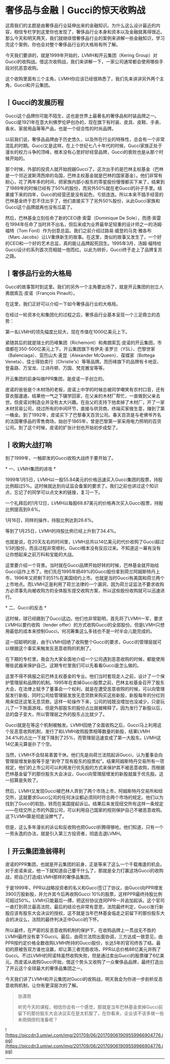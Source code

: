 # 奢侈品与金融丨Gucci的惊天收购战

这周我们的主题是由奢侈品行业延伸出来的金融知识。为什么这么设计最近的内容，相信专栏学到这里你也发现了，奢侈品行业本身和资本以及金融就离得很近。那么今天和明天两天，我们就继续借奢侈品行业的案例来讲解一些金融知识，学习完这个案例，你也会对整个奢侈品行业的大格局有所了解。

今天我们要讲的，就是1999年开始的，LVMH和开云集团（Kering Group）对Gucci的收购战。借这次收购战，我们来讲解一下，一家公司通常都会使用哪些手段对抗恶意收购。

这个收购里面有三个主角，LVMH你应该已经很熟悉了，我们先来讲讲另外两个主角，Gucci和开云集团。

## 丨Gucci的发展历程

Gucci这个品牌你可能不陌生，这也是世界上最著名的奢侈品和时装品牌之一。Gucci是1921年在意大利佛罗伦萨创办的，现在旗下有时装、皮具、皮鞋、手表、香水、家居用品等等产品，也是一个综合性的时尚品牌。

以前我们说，奢侈品品牌由于历史悠久，以及所在行业的特殊性，总会有一个非常混乱的时期。Gucci又是这样。在上个世纪七八十年代的时候，Gucci家族正处于漫长的权力斗争的顶峰，根本没有心思好好经营品牌，Gucci的衰败也是从那个时候开始的。

那个时候，外部的投资人就开始觊觎Gucci了。这次出手的是巴林主权基金（巴林是一个邻近波斯湾西岸的岛国，巴林主权基金就是巴林的国家基金）。他们非常有耐心，花了两年多的时间，把家族内部小股东的零星股份慢慢都买下来了，结果到了1989年的时候已经有了50%的股份，而另外50%就在老Gucci的孙子手里。结果接下来的四年，Gucci的经营还是没有起色，亏损连连。所以本来不插手经营的巴林基金终于忍不住出手了，他们直接买下了另外50%股份，从此Gucci家族和Gucci这个品牌就再也没有瓜葛了。

然后，巴林基金立刻任命了新的CEO德·索雷（Dominique De Sole），而德·索雷在1994年任命了当时并不出名，但后来成为业界最举足轻重的设计师之一的汤姆·福特（Tom Ford）作为创意总监。我们之前介绍过路易·威登的马克·雅各布（Marc Jacobs）让LV重焕新生的故事。在这里，类似的故事又发生了，一个好的CEO和一个好的艺术总监，真的能让品牌起死回生。1995年3月，汤姆·福特给Gucci设计的系列首次亮相就一炮而红。以此为转折，Gucci终于走上了品牌复苏之路。

## 丨奢侈品行业的大格局

Gucci的故事暂时到这里。我们的另外一个主角要出场了，就是开云集团的创立人弗朗索瓦·皮诺（François Pinault）。

在这里，我们正好可以介绍一下如今奢侈品行业的大格局。

在经过一轮资本化和集团化的过程之后，奢侈品行业基本呈现一个三足鼎立的态势：

第一名LVMH的领先幅度比较大，现在市值在1000亿美元上下。

紧随其后的就是瑞士的历峰集团（Richemont）和弗朗索瓦·皮诺的开云集团，市值都在350-500亿美元上下。开云集团旗下有伊夫·圣罗兰（YSL）、巴黎世家（Balenciaga）、亚历山大·麦昆（Alexander McQueen）、葆蝶家（Bottega Veneta）、佳士得拍卖行（Christie's）等等品牌。而历峰旗下的品牌有卡地亚、登喜路、万宝龙、江诗丹顿、万国、梵克雅宝等等。

开云集团的前身叫做PPR集团，是皮诺一手创立的。

皮诺的爸爸是个木材场的老板，皮诺上中学的时候总被同学嘲笑有农村口音，还有穿衣服邋遢，结果他一气之下辍学回家，在父亲的木材厂帮忙，一直做到父亲去世。但皮诺对制造业并没有太大兴趣。在岳父的支持下他卖掉了木材厂，开了一家木材贸易公司，绕过所有的中间环节，直接与供货商、终端买家做生意，赚到了第一桶金。到了1992年，皮诺买下了巴黎春天百货公司。春天百货是与老佛爷齐名的法国奢侈品的零售商场，始创于1865年，曾是巴黎第一家采用电力照明的百货公司。到了这个时候，皮诺的扩张计划也开始初步成型了。

## 丨收购大战打响

到了1999年，一触即发的Gucci收购大战终于要开始了。

 * 一、LVMH集团的进攻 *

1999年1月5日，LVMH以一股55.84美元的价格迅速买入Gucci集团的股票，持股比例超过5%。这时候就达到向证监会备案的要求了。我们之前也讲过这个知识点，忘记了的同学可以点文末的链接，复习一下。

一个礼拜后的1月12日，LVMH以每股68.87美元的价格再次买入Gucci股票，持股比例提高到9.6%。

1月16日，同样的操作，持股比例达到26.6%。

等到了1月25日，LVMH的持股比例已经上升到了34.4%。

也就是说，在20天左右的时间里，LVMH总共以14亿美元的代价收购了Gucci超过1/3的股份，而且过程非常顺利，Gucci根本没有反应过来。不知道这一幕有没有让你想起来之前万科和宝能的大战。

这里要介绍一个背景。当时就在Gucci品牌开始好转的时候，巴林基金就开始给Gucci运作上市了。他们先在1995年把49%的Gucci股份拿到荷兰阿姆斯特丹上市，1996年又把剩下的51%在美国纽约上市。也就是当时Gucci有美国和荷兰两个上市地点。而LVMH正是利用了荷兰法律的一个漏洞，因为荷兰证监法不要求收购方必须事先向被收购方的全体股东提交收购方案，所以这些股份收购就可以迅速进行。

 * 二、Gucci的反击 *

这时候，球已经踢到了Gucci这边。他们也非常聪明，首先将了LVMH一军，要求LVMH以要约收购（tender offer）的方式收购Gucci的全部股份。但是LVMH只想用最低的成本来控制Gucci，何况筹集这么多钱也不是一时半会儿能完成的。

这一招聪明的是，由于LVMH回绝了收购整个Gucci的要求，Gucci的管理层就可以根据这个事实来触发反恶意收购的机制了。

在下期的专栏里，我会为大家全面地介绍一个公司遇到恶意收购的时候，都能使用哪些武器来保护自己。这期专栏里我们可以先看看Gucci是怎么做的。

这里不得不佩服之前巴林主权基金的专业。他们当时套现走人之前，设计了一个保护管理层和品牌的机制。1995年在卖掉Gucci股票之前，巴林主权基金召开了股东大会，在法律上赋予了董事会一个权利，就是在遭受恶意收购的时候，可以向管理层发行新股，同时公司给管理层发放无息贷款来购买这些新股，新股每年的分红则用来偿还这笔无息贷款。这样一轮操作下来，公司的钱既没增加也没减少，只是玩儿了一下账面游戏，但是外部股东的股份占比就被稀释了。因为发行了新股以后，总的盘子变大，所以管理层之外的股东占比就少了。

Gucci就是在等这个机制被触发。LVMH回绝了全面收购之后，Gucci马上利用这个反恶意收购机制，发行了和LVMH收购股票相等数量的新股，结果LVMH 34.4%的占比一下就下降到了25%，而管理层迅速变成了第一大股东。LVMH这14亿美元算是扑了个空。

当然，LVMH不会轻易善罢干休。他们先是向荷兰法院起诉Gucci，认为董事会向管理层增发新股等于是“剥夺了现有股东的投票权”。结果阿姆斯特丹交易所有一项规定，他们的上市公司可以利用发行优先股的方式来保护其不被恶意收购，而根据巴林基金留下的那份股东大会决议，Gucci向管理层增发的新股就属于优先股。这一招算是失败了。

然后，LVMH又发现Gucci被巴林人弄到了两个市场上市，阿姆斯特丹交易所和纽交所，这就要求Gucci公司的任何决议都必须同时符合两个市场的规定。他们以为找到了Gucci的软肋，转而在美国提起诉讼。结果后来发现纽交所有这样一条规定——在纽交所上市的外国公司，可以利用自己国家的规则保护自己不被恶意收购。这下LVMH算是彻底没脾气了。

但是，这么多年漫长的诉讼和反收购也把Gucci折腾得够呛。他们知道，只有一个一劳永逸的办法，就是引入第三方投资者，彻底击退LVMH。

## 丨开云集团渔翁得利

皮诺的PPR集团，也就是开云集团的前身，正是等来了这么一个千载难逢的机会。对于皮诺来说，他一下就知道自己要干什么了，那就是全力打赢这场Gucci的收购战，把自己打造成LVMH那样的奢侈品集团。

于是1999年，PPR以战略投资者的名义和Gucci签订了协议，由Gucci向PPR增发3900万股新股，并允许其今后再收购Gucci 10%的股票，这样PPR最终持股比例可超过50%。LVMH只能最后一搏，把这份协议连同PPR一并追加起诉。这个官司一直打到荷兰最高法院，最后的结论也非常有意思，法院最终判定，Gucci发行新股应该有股东大会决议的授权，这不就是当年巴林基金临走之前留下的那份股东大会的决议么，法院的最终判决正中Gucci的下怀。

所以最终，在严密的反恶意收购机制的保护下，在收购品牌上一贯战无不胜的LVMH最终没有拿下Gucci。最后，由荷兰法院出面协调，三方达成一致意见，由PPR按约定价格全数收购LVMH所持的Gucci股份，长达5年的官司终告了结。最初的原被告双方谁也没赢，却让第三者完胜收场，PPR以总价格88亿美元并购了Gucci。不过LVMH的阿诺特虽然收购失败，但是通过卖出Gucci的股票赚了6亿美元。而皮诺从收购Gucci开始，借这个势头又收购了一众奢侈品品牌，最终打造出了开云这个全球最大的奢侈品集团之一。

今天我们讲了LVMH和开云集团对Gucci的收购战，明天我会为你进一步剖析反恶意收购机制，让你有更深层次的了解。

> 张潇雨
> 
> 听完今天的课程，相信你会有一个感觉，那就是当年巴林基金卖掉Gucci前留下的那份股东大会决议实在是太机智了，在你看来，企业该不该多做一些未雨绸缪的准备呢？

![https://piccdn3.umiwi.com/img/201709/06/201709061909559966904776.jpg](https://piccdn3.umiwi.com/img/201709/06/201709061909559966904776.jpg)

---
